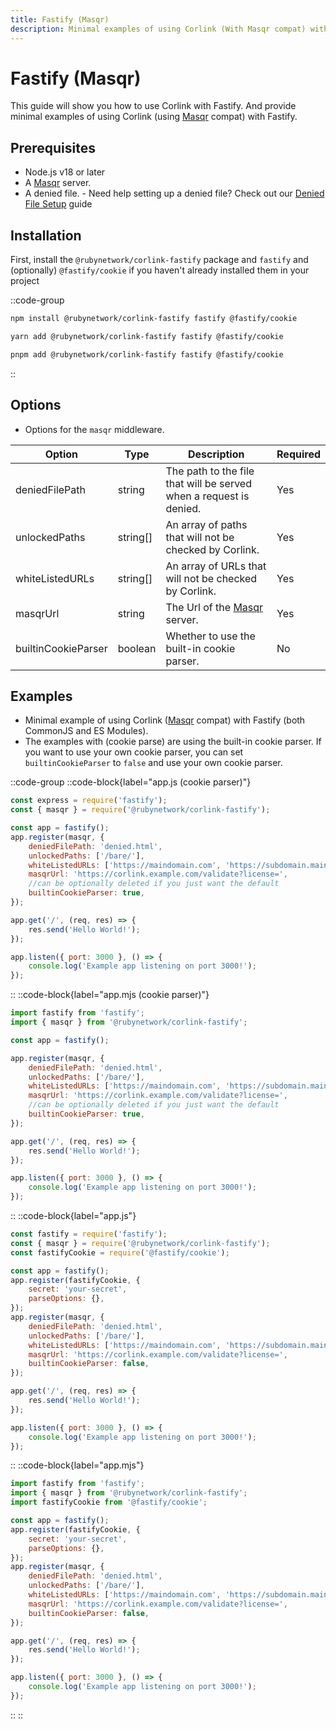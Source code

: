 ```yaml
---
title: Fastify (Masqr)
description: Minimal examples of using Corlink (With Masqr compat) with Fastify.
---
```


# Fastify (Masqr)

This guide will show you how to use Corlink with Fastify. And provide minimal examples of using Corlink (using [Masqr](https://github.com/titaniumnetwork-dev/masqrpoject) compat) with Fastify.

## Prerequisites

- Node.js v18 or later
- A [Masqr](https://github.com/titaniumnetwork-dev/masqrproject) server.
- A denied file. - Need help setting up a denied file? Check out our [Denied File Setup](5.html.md) guide

## Installation

First, install the `@rubynetwork/corlink-fastify` package and `fastify` and (optionally) `@fastify/cookie` if you haven't already installed them in your project

::code-group 
  ```bash [NPM]
  npm install @rubynetwork/corlink-fastify fastify @fastify/cookie
  ```
  ```bash [Yarn]
  yarn add @rubynetwork/corlink-fastify fastify @fastify/cookie
  ```
  ```bash [PNPM]
  pnpm add @rubynetwork/corlink-fastify fastify @fastify/cookie
  ```
::

## Options

- Options for the `masqr` middleware.

| Option | Type | Description | Required |
| --- | --- | --- | --- |
| deniedFilePath | string | The path to the file that will be served when a request is denied. | Yes |
| unlockedPaths | string[] | An array of paths that will not be checked by Corlink. | Yes |
| whiteListedURLs | string[] | An array of URLs that will not be checked by Corlink. | Yes |
| masqrUrl | string | The Url of the [Masqr](https://github.com/titaniumnetwork-dev/masqrproject) server. | Yes |
| builtinCookieParser | boolean | Whether to use the built-in cookie parser. | No |

## Examples 

- Minimal example of using Corlink ([Masqr](https://github.com/titaniumnetwork-dev/masqrproject) compat) with Fastify (both CommonJS and ES Modules).
- The examples with (cookie parse) are using the built-in cookie parser. If you want to use your own cookie parser, you can set `builtinCookieParser` to `false` and use your own cookie parser.

::code-group 
  ::code-block{label="app.js (cookie parser)"}
  ```javascript
  const express = require('fastify');
  const { masqr } = require('@rubynetwork/corlink-fastify');

  const app = fastify();
  app.register(masqr, {
      deniedFilePath: 'denied.html',
      unlockedPaths: ['/bare/'],
      whiteListedURLs: ['https://maindomain.com', 'https://subdomain.maindomain.com'],
      masqrUrl: 'https://corlink.example.com/validate?license=',
      //can be optionally deleted if you just want the default
      builtinCookieParser: true,
  });

  app.get('/', (req, res) => {
      res.send('Hello World!');
  });

  app.listen({ port: 3000 }, () => {
      console.log('Example app listening on port 3000!');
  });
  ```
  ::
  ::code-block{label="app.mjs (cookie parser)"}
  ```javascript
  import fastify from 'fastify';
  import { masqr } from '@rubynetwork/corlink-fastify';

  const app = fastify();

  app.register(masqr, {
      deniedFilePath: 'denied.html',
      unlockedPaths: ['/bare/'],
      whiteListedURLs: ['https://maindomain.com', 'https://subdomain.maindomain.com'],
      masqrUrl: 'https://corlink.example.com/validate?license=',
      //can be optionally deleted if you just want the default
      builtinCookieParser: true,
  });

  app.get('/', (req, res) => {
      res.send('Hello World!');
  });

  app.listen({ port: 3000 }, () => {
      console.log('Example app listening on port 3000!');
  });
  ```
  ::
  ::code-block{label="app.js"}
  ```javascript
  const fastify = require('fastify');
  const { masqr } = require('@rubynetwork/corlink-fastify');
  const fastifyCookie = require('@fastify/cookie');

  const app = fastify();
  app.register(fastifyCookie, {
      secret: 'your-secret',
      parseOptions: {},
  });
  app.register(masqr, {
      deniedFilePath: 'denied.html',
      unlockedPaths: ['/bare/'],
      whiteListedURLs: ['https://maindomain.com', 'https://subdomain.maindomain.com'],
      masqrUrl: 'https://corlink.example.com/validate?license=',
      builtinCookieParser: false,
  });

  app.get('/', (req, res) => {
      res.send('Hello World!');
  });

  app.listen({ port: 3000 }, () => {
      console.log('Example app listening on port 3000!');
  });
  ```
  ::
  ::code-block{label="app.mjs"}
  ```javascript
  import fastify from 'fastify';
  import { masqr } from '@rubynetwork/corlink-fastify';
  import fastifyCookie from '@fastify/cookie';

  const app = fastify();
  app.register(fastifyCookie, {
      secret: 'your-secret',
      parseOptions: {},
  });
  app.register(masqr, {
      deniedFilePath: 'denied.html',
      unlockedPaths: ['/bare/'],
      whiteListedURLs: ['https://maindomain.com', 'https://subdomain.maindomain.com'],
      masqrUrl: 'https://corlink.example.com/validate?license=',
      builtinCookieParser: false,
  });

  app.get('/', (req, res) => {
      res.send('Hello World!');
  });

  app.listen({ port: 3000 }, () => {
      console.log('Example app listening on port 3000!');
  });
  ```
  ::
::
